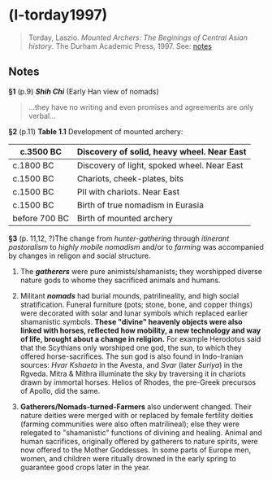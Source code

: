 # (l-torday1997)
> Torday, Laszio. *Mounted Archers: The Beginings of Central Asian history*. The Durham Academic Press, 1997. See: [notes](mounted-archers.md)

## Notes

**§1** (p.9) ***Shih Chi*** (Early Han view of nomads)

> ...they have no writing and even promises and agreements are only verbal...

**§2** (p.11) **Table 1.1** Development of mounted archery:

| c.3500 BC     | Discovery of solid, heavy wheel. Near East  |
| ------------- | ------------------------------------------- |
| c.1800 BC     | Discovery of light, spoked wheel. Near East |
| c.1500 BC     | Chariots, cheek-plates, bits                |
| c.1500 BC     | PII with chariots. Near East             |
| c.1500 BC     | Birth of true nomadism in Eurasia           |
| before 700 BC | Birth of mounted archery                    |

**§3** (p. 11,12, ?)The change from *hunter-gathering* through *itinerant pastoralism* to *highly mobile nomadism* and/or to *farming* was accompanied by changes in religon and social structure. 

1. The ***gatherers*** were pure animists/shamanists; they worshipped diverse nature gods to whome they sacrificed animals and humans. 

2. Militant ***nomads*** had burial mounds, patrilineality, and high social stratification. Funeral furniture (pots; stone, bone, and copper things) were decorated with solar and lunar symbols which replaced earlier shamanistic symbols. **These "divine" heavenly objects were also linked with horses, reflected how mobility, a new technology and way of life, brought about a change in religion.**  For example Herodotus said that the Scythians only worshiped one god, the sun, to which they offered horse-sacrifices. The sun god is also found in Indo-Iranian sources: *Hvar Kshaeta* in the Avesta, and *Svar* (later *Suriya*) in the Rgveda. Mitra & Mithra illuminate the sky by traversing it in chariots drawn by immortal horses. Helios of Rhodes, the pre-Greek precursos of Apollo, did the same.  

3. **Gatherers/Nomads-turned-Farmers** also underwent changed. Their nature deities were merged with or replaced by female fertility deities (farming communities were also often matrilineal); else they were relegated to "shamanistic" functions of divining and healing. Animal and human sacrifices, originally offered by gatherers to nature spirits, were now offered to the Mother Goddesses. In some parts of Europe men, women, and children were ritually drowned in the early spring to guarantee good crops later in the year.
